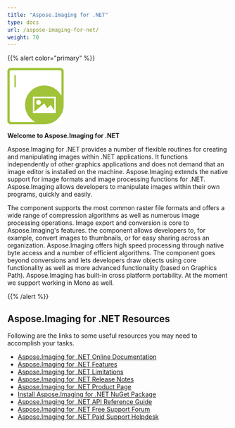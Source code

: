```yaml
---
title: "Aspose.Imaging for .NET"
type: docs
url: /aspose-imaging-for-net/
weight: 70
---
```


{{% alert color="primary" %}} 

**![todo:image\_alt\_text](aspose-imaging-for-net_1)**

**Welcome to Aspose.Imaging for .NET**

Aspose.Imaging for .NET provides a number of flexible routines for creating and manipulating images within .NET applications. It functions independently of other graphics applications and does not demand that an image editor is installed on the machine. Aspose.Imaging extends the native support for image formats and image processing functions for .NET. Aspose.Imaging allows developers to manipulate images within their own programs, quickly and easily.

The component supports the most common raster file formats and offers a wide range of compression algorithms as well as numerous image processing operations. Image export and conversion is core to Aspose.Imaging's features. the component allows developers to, for example, convert images to thumbnails, or for easy sharing across an organization. Aspose.Imaging offers high speed processing through native byte access and a number of efficient algorithms. The component goes beyond conversions and lets developers draw objects using core functionality as well as more advanced functionality (based on Graphics Path). Aspose.Imaging has built-in cross platform portability. At the moment we support working in Mono as well.

{{% /alert %}} 
## **Aspose.Imaging for .NET Resources**
Following are the links to some useful resources you may need to accomplish your tasks.

- [Aspose.Imaging for .NET Online Documentation](https://docs.aspose.com/display/imagingnet/)
- [Aspose.Imaging for .NET Features](https://docs.aspose.com/display/imagingnet/Features)
- [Aspose.Imaging for .NET Limitations](https://docs.aspose.com/display/imagingnet/Known+Issues)
- [Aspose.Imaging for .NET Release Notes](https://docs.aspose.com/display/imagingnet/Release+Notes)
- [Aspose.Imaging for .NET Product Page](https://products.aspose.com/imaging/net)
- [Install Aspose.Imaging for .NET NuGet Package](https://www.nuget.org/packages/Aspose.Imaging/)
- [Aspose.Imaging for .NET API Reference Guide](https://apireference.aspose.com/net/imaging)
- [Aspose.Imaging for .NET Free Support Forum](https://forum.aspose.com/c/imaging)
- [Aspose.Imaging for .NET Paid Support Helpdesk](https://helpdesk.aspose.com/)
